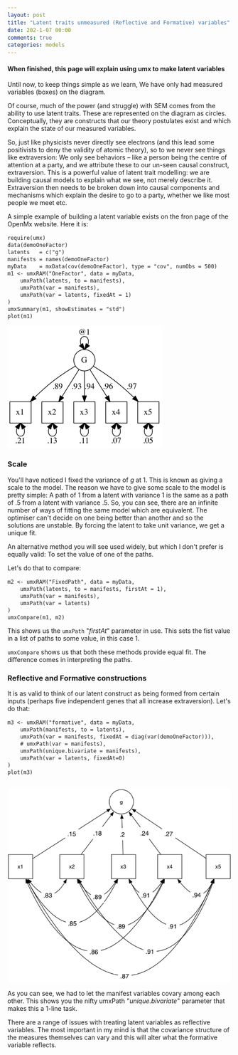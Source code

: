 ```yaml
---
layout: post
title: "Latent traits unmeasured (Reflective and Formative) variables"
date: 202-1-07 00:00
comments: true
categories: models
---
```


#### When finished, this page will explain using umx to make latent variables

Until now, to keep things simple as we learn, We have only had measured variables (boxes) on the diagram.

Of course, much of the power  (and struggle) with SEM comes from the ability to use latent traits. These are represented on the diagram as circles. Conceptually, they are constructs that our theory postulates exist and which explain the state of our measured variables.

So, just like physicists never directly see electrons (and this lead some positivists to deny the validity of atomic theory), so to we never see things like extraversion: We only see behaviors – like a person being the centre of attention at a party, and we attribute these to our un-seen causal construct, extraversion. This is a powerful value of latent trait modelling: we are building causal models to explain what we see, not merely describe it. Extraversion then needs to be broken down into causal components and mechanisms which explain the desire to go to a party, whether we like most people we meet etc.

A simple example of building a latent variable exists on the fron page of the OpenMx website.
Here it is:

```splus
require(umx)
data(demoOneFactor)
latents   = c("g")
manifests = names(demoOneFactor)
myData    = mxData(cov(demoOneFactor), type = "cov", numObs = 500)
m1 <- umxRAM("OneFactor", data = myData,
	umxPath(latents, to = manifests),
	umxPath(var = manifests),
	umxPath(var = latents, fixedAt = 1)
)
umxSummary(m1, showEstimates = "std")
plot(m1)
```

![g](/media/latents/OneFactor.png)

### Scale

You'll have noticed I fixed the variance of *g* at 1. This is known as giving a scale to the model. The reason we have to give some scale to the model is pretty simple: A path of 1 from a latent with variance 1 is the same as a path of .5 from a latent with variance .5. So, you can see, there are an infinite number of ways of fitting the same model which are equivalent. The optimiser can't decide on one being better than another and so the solutions are unstable. By forcing the latent to take unit variance, we get a unique fit.

An alternative method you will see used widely, but which I don't prefer is equally valid: To set the value of one of the paths.

Let's do that to compare:
```splus
m2 <- umxRAM("FixedPath", data = myData,
	umxPath(latents, to = manifests, firstAt = 1),
	umxPath(var = manifests),
	umxPath(var = latents)
)
umxCompare(m1, m2)

```

This shows us the `umxPath` "*firstAt*" parameter in use. This sets the fist value in a list of paths to some value, in this case 1.

`umxCompare` shows us that both these methods provide equal fit. The difference comes in interpreting the paths.

### Reflective and Formative constructions

It is as valid to think of our latent construct as being formed from certain inputs (perhaps five independent genes that all increase extraversion). Let's do that:

```splus
m3 <- umxRAM("formative", data = myData,
	umxPath(manifests, to = latents),
	umxPath(var = manifests, fixedAt = diag(var(demoOneFactor))),
	# umxPath(var = manifests),
	umxPath(unique.bivariate = manifests),
	umxPath(var = latents, fixedAt=0)
)
plot(m3)
    
```
![Reflective](/media/latents/reflective.png)

As you can see, we had to let the manifest variables covary among each other. This shows you the nifty umxPath "*unique.bivariate*" parameter that makes this a 1-line task.

There are a range of issues with treating latent variables as reflective variables. The most important in my mind is that the covariance structure of the measures themselves can vary and this will alter what the formative variable reflects.
